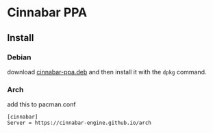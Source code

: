 # Cinnabar PPA

## Install

### Debian

download [cinnabar-ppa.deb](/debian/cinnabar-ppa.deb) and then install it with the `dpkg` command.

### Arch

add this to pacman.conf

```
[cinnabar]
Server = https://cinnabar-engine.github.io/arch
```
